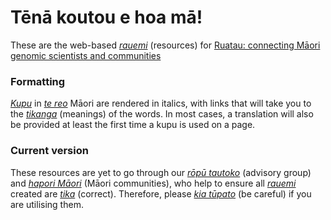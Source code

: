 # Tēnā koutou e hoa mā!
These are the web-based [*rauemi*](https://maoridictionary.co.nz/search?idiom=&phrase=&proverb=&loan=&histLoanWords=&keywords=rauemi) (resources) for [Ruatau: connecting Māori genomic scientists and communities](https://www.genomics-aotearoa.org.nz/projects/ruatau)

### Formatting
[*Kupu*](https://maoridictionary.co.nz/search?idiom=&phrase=&proverb=&loan=&histLoanWords=&keywords=kupu) in [*te reo*](https://translate.google.com/?hl=mi&sl=mi&tl=en&text=te%20reo&op=translate) Māori are rendered in italics, with links that will take you to the [*tikanga*](https://maoridictionary.co.nz/search?idiom=&phrase=&proverb=&loan=&histLoanWords=&keywords=tikanga) (meanings) of the words. In most cases, a translation will also be provided at least the first time a kupu is used on a page.

### Current version
These resources are yet to go through our [*rōpū tautoko*](https://translate.google.com/?hl=mi&sl=mi&tl=en&text=r%C5%8Dp%C5%AB%20tautoko&op=translate) (advisory group) and [*hapori Māori*](https://translate.google.com/?hl=mi&sl=mi&tl=en&text=hapori%20M%C4%81ori%0A&op=translate) (Māori communities), who help to ensure all [*rauemi*](https://maoridictionary.co.nz/search?idiom=&phrase=&proverb=&loan=&histLoanWords=&keywords=rauemi) created are [*tika*](https://maoridictionary.co.nz/search?idiom=&phrase=&proverb=&loan=&histLoanWords=&keywords=tika) (correct). Therefore, please [*kia tūpato*](https://translate.google.com/?hl=mi&sl=mi&tl=en&text=kia%20t%C5%ABpato%0A&op=translate) (be careful) if you are utilising them.
